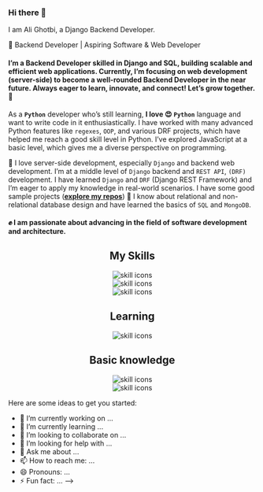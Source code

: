 ### Hi there 👋
I am Ali Ghotbi, a Django Backend Developer.

🚀 Backend Developer | Aspiring Software & Web Developer

#### I’m a Backend Developer skilled in Django and SQL, building scalable and efficient web applications. Currently, I’m focusing on web development (server-side) to become a well-rounded Backend Developer in the near future. Always eager to learn, innovate, and connect! Let’s grow together. 🚀

As a **`Python`** developer who’s still learning,  **I love 😍 `Python`**  language and want to write code in it enthusiastically.
I have worked with many advanced Python features like `regexes`, `OOP`, and various DRF projects, which have helped me reach a good skill level in Python.
I’ve explored JavaScript at a basic level, which gives me a diverse perspective on programming.

**🎇** I love server-side development, especially `Django` and backend web development. I’m at a middle level of `Django` backend and `REST API`, `(DRF)` development. I have learned `Django` and `DRF` (Django REST Framework) and I’m eager to apply my knowledge in real-world scenarios. I have some good sample projects  ([**explore my repos**](https://github.com/alighotbi?tab=repositories))
**🎇**  I know about relational and non-relational database design and have learned the basics of `SQL` and `MongoDB`.

#### **✊** I am passionate about advancing in the field of software development and architecture.



<div align='center'>
  <h2 align="center">My Skills</h2>
  <P align='center'>
      <img alt="skill icons" src="https://skillicons.dev/icons?i=python,django,pycharm,mysql,md,&perline=5&theme=dark" /> <br>
      <img alt="skill icons" src="https://skillicons.dev/icons?i=postman,regex,docker,&perline=3&theme=dark" /> <br>
      <img alt="skill icons" src="https://skillicons.dev/icons?i=git,github,&perline=2&theme=dark" />
  </P>
</div>
  
</div>
<div align='center'>
  <h2 align="center">Learning</h2>
  <P align='center'>
    <img alt="skill icons" src="https://skillicons.dev/icons?i=linux,kubernetes,flask,fastapi,&perline=4&theme=dark" />
  </P>
</div>

<div align="center">
  <h2 align='center'>Basic knowledge</h2>
  <P>
    <img alt='skill icons' src="https://skillicons.dev/icons?i=linux,sqlite,mongodb,&perline=3&theme=dark" /><br>
    <img alt='skill icons' src="https://skillicons.dev/icons?i=html,css,js&perline=3&theme=dark" />
  </P>
</div>




Here are some ideas to get you started:

- 🔭 I’m currently working on ...
- 🌱 I’m currently learning ...
- 👯 I’m looking to collaborate on ...
- 🤔 I’m looking for help with ...
- 💬 Ask me about ...
- 📫 How to reach me: ...
- 😄 Pronouns: ...
- ⚡ Fun fact: ...
-->

